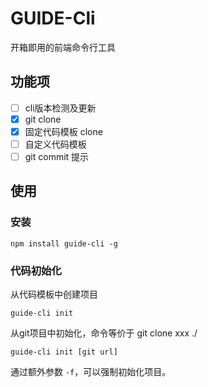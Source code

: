 # GUIDE-Cli
开箱即用的前端命令行工具

## 功能项
- [ ] cli版本检测及更新
- [x] git clone 
- [x] 固定代码模板 clone
- [ ] 自定义代码模板
- [ ] git commit 提示

## 使用
### 安装
```shell
npm install guide-cli -g
```
### 代码初始化
从代码模板中创建项目
```
guide-cli init
```

从git项目中初始化，命令等价于 git clone xxx ./
```
guide-cli init [git url]
``` 

通过额外参数 `-f`，可以强制初始化项目。